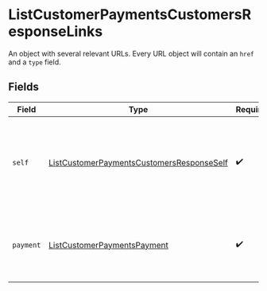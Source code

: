 # ListCustomerPaymentsCustomersResponseLinks

An object with several relevant URLs. Every URL object will contain an `href` and a `type` field.


## Fields

| Field                                                                                                             | Type                                                                                                              | Required                                                                                                          | Description                                                                                                       |
| ----------------------------------------------------------------------------------------------------------------- | ----------------------------------------------------------------------------------------------------------------- | ----------------------------------------------------------------------------------------------------------------- | ----------------------------------------------------------------------------------------------------------------- |
| `self`                                                                                                            | [ListCustomerPaymentsCustomersResponseSelf](../../models/operations/ListCustomerPaymentsCustomersResponseSelf.md) | :heavy_check_mark:                                                                                                | In v2 endpoints, URLs are commonly represented as objects with an `href` and `type` field.                        |
| `payment`                                                                                                         | [ListCustomerPaymentsPayment](../../models/operations/ListCustomerPaymentsPayment.md)                             | :heavy_check_mark:                                                                                                | The API resource URL of the [payment](get-payment) that belong to this route.                                     |